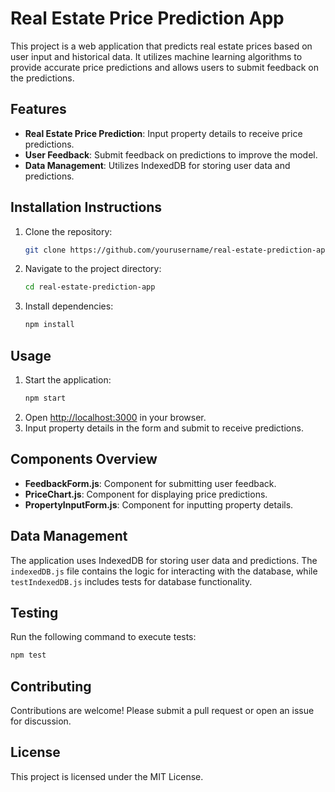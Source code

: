 # Real Estate Price Prediction App

This project is a web application that predicts real estate prices based on user input and historical data. It utilizes machine learning algorithms to provide accurate price predictions and allows users to submit feedback on the predictions.

## Features
- **Real Estate Price Prediction**: Input property details to receive price predictions.
- **User Feedback**: Submit feedback on predictions to improve the model.
- **Data Management**: Utilizes IndexedDB for storing user data and predictions.

## Installation Instructions
1. Clone the repository:
   ```bash
   git clone https://github.com/yourusername/real-estate-prediction-app.git
   ```
2. Navigate to the project directory:
   ```bash
   cd real-estate-prediction-app
   ```
3. Install dependencies:
   ```bash
   npm install
   ```

## Usage
1. Start the application:
   ```bash
   npm start
   ```
2. Open [http://localhost:3000](http://localhost:3000) in your browser.
3. Input property details in the form and submit to receive predictions.

## Components Overview
- **FeedbackForm.js**: Component for submitting user feedback.
- **PriceChart.js**: Component for displaying price predictions.
- **PropertyInputForm.js**: Component for inputting property details.

## Data Management
The application uses IndexedDB for storing user data and predictions. The `indexedDB.js` file contains the logic for interacting with the database, while `testIndexedDB.js` includes tests for database functionality.

## Testing
Run the following command to execute tests:
```bash
npm test
```

## Contributing
Contributions are welcome! Please submit a pull request or open an issue for discussion.

## License
This project is licensed under the MIT License.
